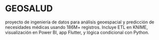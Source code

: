 # GEOSALUD
proyecto de ingeniería de datos para análisis geoespacial y predicción de necesidades médicas usando 186M+ registros. Incluye ETL en KNIME, visualización en Power BI, app Flutter, y lógica condicional con Python.
